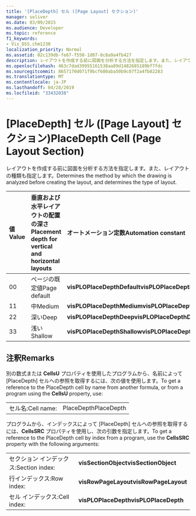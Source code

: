 ```yaml
---
title: '[PlaceDepth] セル ([Page Layout] セクション)'
manager: soliver
ms.date: 03/09/2015
ms.audience: Developer
ms.topic: reference
f1_keywords:
- Vis_DSS.chm1230
localization_priority: Normal
ms.assetid: 02c139db-fe67-f550-1d07-8c8a9a4fb427
description: レイアウトを作成する前に図面を分析する方法を指定します。また、レイアウトの種類も指定します。
ms.openlocfilehash: 463c7dad39955161538aa89d1482685189bf7fdc
ms.sourcegitcommit: 8657170d071f9bcf680aba50b9c07f2a4fb82283
ms.translationtype: MT
ms.contentlocale: ja-JP
ms.lasthandoff: 04/28/2019
ms.locfileid: "33432038"
---
```

# <a name="placedepth-cell-page-layout-section"></a><span data-ttu-id="e0f00-103">[PlaceDepth] セル ([Page Layout] セクション)</span><span class="sxs-lookup"><span data-stu-id="e0f00-103">PlaceDepth Cell (Page Layout Section)</span></span>

<span data-ttu-id="e0f00-104">レイアウトを作成する前に図面を分析する方法を指定します。また、レイアウトの種類も指定します。</span><span class="sxs-lookup"><span data-stu-id="e0f00-104">Determines the method by which the drawing is analyzed before creating the layout, and determines the type of layout.</span></span>
  
|<span data-ttu-id="e0f00-105">**値**</span><span class="sxs-lookup"><span data-stu-id="e0f00-105">**Value**</span></span>|<span data-ttu-id="e0f00-106">**垂直および水平レイアウトの配置の深さ**</span><span class="sxs-lookup"><span data-stu-id="e0f00-106">**Placement depth for vertical and horizontal layouts**</span></span>|<span data-ttu-id="e0f00-107">**オートメーション定数**</span><span class="sxs-lookup"><span data-stu-id="e0f00-107">**Automation constant**</span></span>|
|:-----|:-----|:-----|
| <span data-ttu-id="e0f00-108">0</span><span class="sxs-lookup"><span data-stu-id="e0f00-108">0</span></span>  <br/> | <span data-ttu-id="e0f00-109">ページの既定値</span><span class="sxs-lookup"><span data-stu-id="e0f00-109">Page default</span></span>  <br/> |<span data-ttu-id="e0f00-110">**visPLOPlaceDepthDefault**</span><span class="sxs-lookup"><span data-stu-id="e0f00-110">**visPLOPlaceDepthDefault**</span></span> <br/> |
| <span data-ttu-id="e0f00-111">1</span><span class="sxs-lookup"><span data-stu-id="e0f00-111">1</span></span>  <br/> | <span data-ttu-id="e0f00-112">中</span><span class="sxs-lookup"><span data-stu-id="e0f00-112">Medium</span></span>  <br/> |<span data-ttu-id="e0f00-113">**visPLOPlaceDepthMedium**</span><span class="sxs-lookup"><span data-stu-id="e0f00-113">**visPLOPlaceDepthMedium**</span></span> <br/> |
| <span data-ttu-id="e0f00-114">2</span><span class="sxs-lookup"><span data-stu-id="e0f00-114">2</span></span>  <br/> | <span data-ttu-id="e0f00-115">深い</span><span class="sxs-lookup"><span data-stu-id="e0f00-115">Deep</span></span>  <br/> |<span data-ttu-id="e0f00-116">**visPLOPlaceDepthDeep**</span><span class="sxs-lookup"><span data-stu-id="e0f00-116">**visPLOPlaceDepthDeep**</span></span> <br/> |
| <span data-ttu-id="e0f00-117">3</span><span class="sxs-lookup"><span data-stu-id="e0f00-117">3</span></span>  <br/> | <span data-ttu-id="e0f00-118">浅い</span><span class="sxs-lookup"><span data-stu-id="e0f00-118">Shallow</span></span>  <br/> |<span data-ttu-id="e0f00-119">**visPLOPlaceDepthShallow**</span><span class="sxs-lookup"><span data-stu-id="e0f00-119">**visPLOPlaceDepthShallow**</span></span> <br/> |
   
## <a name="remarks"></a><span data-ttu-id="e0f00-120">注釈</span><span class="sxs-lookup"><span data-stu-id="e0f00-120">Remarks</span></span>

<span data-ttu-id="e0f00-121">別の数式または **CellsU** プロパティを使用したプログラムから、名前によって [PlaceDepth] セルへの参照を取得するには、次の値を使用します。</span><span class="sxs-lookup"><span data-stu-id="e0f00-121">To get a reference to the PlaceDepth cell by name from another formula, or from a program using the **CellsU** property, use:</span></span> 
  
|||
|:-----|:-----|
| <span data-ttu-id="e0f00-122">セル名:</span><span class="sxs-lookup"><span data-stu-id="e0f00-122">Cell name:</span></span>  <br/> | <span data-ttu-id="e0f00-123">PlaceDepth</span><span class="sxs-lookup"><span data-stu-id="e0f00-123">PlaceDepth</span></span>  <br/> |
   
<span data-ttu-id="e0f00-124">プログラムから、インデックスによって [PlaceDepth] セルへの参照を取得するには、**CellsSRC** プロパティを使用し、次の引数を指定します。</span><span class="sxs-lookup"><span data-stu-id="e0f00-124">To get a reference to the PlaceDepth cell by index from a program, use the **CellsSRC** property with the following arguments:</span></span> 
  
|||
|:-----|:-----|
| <span data-ttu-id="e0f00-125">セクション インデックス:</span><span class="sxs-lookup"><span data-stu-id="e0f00-125">Section index:</span></span>  <br/> |<span data-ttu-id="e0f00-126">**visSectionObject**</span><span class="sxs-lookup"><span data-stu-id="e0f00-126">**visSectionObject**</span></span> <br/> |
| <span data-ttu-id="e0f00-127">行インデックス:</span><span class="sxs-lookup"><span data-stu-id="e0f00-127">Row index:</span></span>  <br/> |<span data-ttu-id="e0f00-128">**visRowPageLayout**</span><span class="sxs-lookup"><span data-stu-id="e0f00-128">**visRowPageLayout**</span></span> <br/> |
| <span data-ttu-id="e0f00-129">セル インデックス:</span><span class="sxs-lookup"><span data-stu-id="e0f00-129">Cell index:</span></span>  <br/> |<span data-ttu-id="e0f00-130">**visPLOPlaceDepth**</span><span class="sxs-lookup"><span data-stu-id="e0f00-130">**visPLOPlaceDepth**</span></span> <br/> |
   


